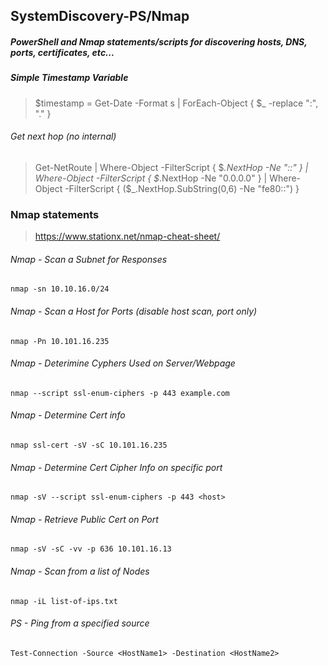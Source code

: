 ## SystemDiscovery-PS/Nmap
##### PowerShell and Nmap statements/scripts for discovering hosts, DNS, ports, certificates, etc...

##### Simple Timestamp Variable
> $timestamp = Get-Date -Format s | ForEach-Object { $_ -replace ":", "." }

###### Get next hop (no internal)
> Get-NetRoute | Where-Object -FilterScript { $_.NextHop -Ne "::" } | Where-Object -FilterScript { $_.NextHop -Ne "0.0.0.0" } | Where-Object -FilterScript { ($_.NextHop.SubString(0,6) -Ne "fe80::") }

### Nmap statements
> https://www.stationx.net/nmap-cheat-sheet/

###### Nmap - Scan a Subnet for Responses
    nmap -sn 10.10.16.0/24

###### Nmap - Scan a Host for Ports (disable host scan, port only)
    nmap -Pn 10.101.16.235

###### Nmap - Deterimine Cyphers Used on Server/Webpage
    nmap --script ssl-enum-ciphers -p 443 example.com

###### Nmap - Determine Cert info
    nmap ssl-cert -sV -sC 10.101.16.235

###### Nmap - Determine Cert Cipher Info on specific port
    nmap -sV --script ssl-enum-ciphers -p 443 <host>

###### Nmap - Retrieve Public Cert on Port
    nmap -sV -sC -vv -p 636 10.101.16.13

###### Nmap - Scan from a list of Nodes
    nmap -iL list-of-ips.txt

###### PS - Ping from a specified source
    Test-Connection -Source <HostName1> -Destination <HostName2>
